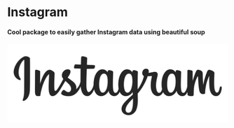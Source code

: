 # Instagram

#### Cool package to easily gather Instagram data using beautiful soup 



![](./insta.png)
